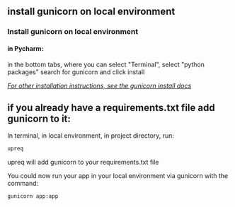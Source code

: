 ## install gunicorn on local environment

### Install gunicorn on local environment

#### in Pycharm: 
in the bottom tabs, where you can select "Terminal", select "python packages" search for gunicorn and click install

*[For other installation instructions, see the gunicorn install docs](https://docs.gunicorn.org/en/stable/install.html)*


## if you already have a requirements.txt file add gunicorn to it:

In terminal, in local environment, in project directory, run:
```bash 
upreq
```

upreq will add gunicorn to your requirements.txt file

You could now run your app in your local environment via gunicorn with the command:

```bash
gunicorn app:app
```